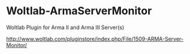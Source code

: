 Woltlab-ArmaServerMonitor
=========================
Woltlab Plugin for Arma II and Arma III Server(s)

http://www.woltlab.com/pluginstore/index.php/File/1509-ARMA-Server-Monitor/
